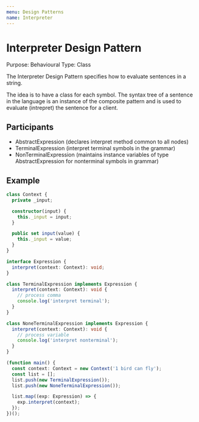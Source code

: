 ```yaml
---
menu: Design Patterns
name: Interpreter
---
```


# Interpreter Design Pattern

Purpose: Behavioural
Type: Class

The Interpreter Design Pattern specifies how to evaluate sentences in a string.

The idea is to have a class for each symbol. The syntax tree of a sentence in the language is an instance of the composite pattern and is used to evaluate (intrepret) the sentence for a client.

## Participants

- AbstractExpression (declares interpret method common to all nodes)
- TerminalExpression (interpret terminal symbols in the grammar)
- NonTerminalExpression (maintains instance variables of type AbstractExpression for nonterminal symbols in grammar)

## Example

```typescript
class Context {
  private _input;

  constructor(input) {
    this._input = input;
  }

  public set input(value) {
    this._input = value;
  }
}

interface Expression {
  interpret(context: Context): void;
}

class TerminalExpression implements Expression {
  interpret(context: Context): void {
    // process comma
    console.log('interpret terminal');
  }
}

class NoneTerminalExpression implements Expression {
  interpret(context: Context): void {
    // process variable
    console.log('interpret nonterminal');
  }
}

(function main() {
  const context: Context = new Context('1 bird can fly');
  const list = [];
  list.push(new TerminalExpression());
  list.push(new NoneTerminalExpression());

  list.map((exp: Expression) => {
    exp.interpret(context);
  });
})();
```
